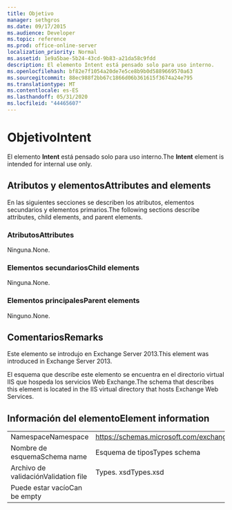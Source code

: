 ```yaml
---
title: Objetivo
manager: sethgros
ms.date: 09/17/2015
ms.audience: Developer
ms.topic: reference
ms.prod: office-online-server
localization_priority: Normal
ms.assetid: 1e9a5bae-5b24-43cd-9b83-a21da58c9fdd
description: El elemento Intent está pensado solo para uso interno.
ms.openlocfilehash: bf82e7f1054a20de7e5ce8b9b0d5889669570a63
ms.sourcegitcommit: 88ec988f2bb67c1866d06b361615f3674a24e795
ms.translationtype: MT
ms.contentlocale: es-ES
ms.lasthandoff: 05/31/2020
ms.locfileid: "44465607"
---
```

# <a name="intent"></a><span data-ttu-id="63b02-103">Objetivo</span><span class="sxs-lookup"><span data-stu-id="63b02-103">Intent</span></span>

<span data-ttu-id="63b02-104">El elemento **Intent** está pensado solo para uso interno.</span><span class="sxs-lookup"><span data-stu-id="63b02-104">The **Intent** element is intended for internal use only.</span></span> 

## <a name="attributes-and-elements"></a><span data-ttu-id="63b02-105">Atributos y elementos</span><span class="sxs-lookup"><span data-stu-id="63b02-105">Attributes and elements</span></span>

<span data-ttu-id="63b02-106">En las siguientes secciones se describen los atributos, elementos secundarios y elementos primarios.</span><span class="sxs-lookup"><span data-stu-id="63b02-106">The following sections describe attributes, child elements, and parent elements.</span></span>
  
### <a name="attributes"></a><span data-ttu-id="63b02-107">Atributos</span><span class="sxs-lookup"><span data-stu-id="63b02-107">Attributes</span></span>

<span data-ttu-id="63b02-108">Ninguna.</span><span class="sxs-lookup"><span data-stu-id="63b02-108">None.</span></span>
  
### <a name="child-elements"></a><span data-ttu-id="63b02-109">Elementos secundarios</span><span class="sxs-lookup"><span data-stu-id="63b02-109">Child elements</span></span>

<span data-ttu-id="63b02-110">Ninguna.</span><span class="sxs-lookup"><span data-stu-id="63b02-110">None.</span></span>
  
### <a name="parent-elements"></a><span data-ttu-id="63b02-111">Elementos principales</span><span class="sxs-lookup"><span data-stu-id="63b02-111">Parent elements</span></span>

<span data-ttu-id="63b02-112">Ninguno.</span><span class="sxs-lookup"><span data-stu-id="63b02-112">None.</span></span>
  
## <a name="remarks"></a><span data-ttu-id="63b02-113">Comentarios</span><span class="sxs-lookup"><span data-stu-id="63b02-113">Remarks</span></span>

<span data-ttu-id="63b02-114">Este elemento se introdujo en Exchange Server 2013.</span><span class="sxs-lookup"><span data-stu-id="63b02-114">This element was introduced in Exchange Server 2013.</span></span>
  
<span data-ttu-id="63b02-115">El esquema que describe este elemento se encuentra en el directorio virtual IIS que hospeda los servicios Web Exchange.</span><span class="sxs-lookup"><span data-stu-id="63b02-115">The schema that describes this element is located in the IIS virtual directory that hosts Exchange Web Services.</span></span>
  
## <a name="element-information"></a><span data-ttu-id="63b02-116">Información del elemento</span><span class="sxs-lookup"><span data-stu-id="63b02-116">Element information</span></span>

|||
|:-----|:-----|
|<span data-ttu-id="63b02-117">Namespace</span><span class="sxs-lookup"><span data-stu-id="63b02-117">Namespace</span></span>  <br/> |https://schemas.microsoft.com/exchange/services/2006/types  <br/> |
|<span data-ttu-id="63b02-118">Nombre de esquema</span><span class="sxs-lookup"><span data-stu-id="63b02-118">Schema name</span></span>  <br/> |<span data-ttu-id="63b02-119">Esquema de tipos</span><span class="sxs-lookup"><span data-stu-id="63b02-119">Types schema</span></span>  <br/> |
|<span data-ttu-id="63b02-120">Archivo de validación</span><span class="sxs-lookup"><span data-stu-id="63b02-120">Validation file</span></span>  <br/> |<span data-ttu-id="63b02-121">Types. xsd</span><span class="sxs-lookup"><span data-stu-id="63b02-121">Types.xsd</span></span>  <br/> |
|<span data-ttu-id="63b02-122">Puede estar vacío</span><span class="sxs-lookup"><span data-stu-id="63b02-122">Can be empty</span></span>  <br/> ||
   

